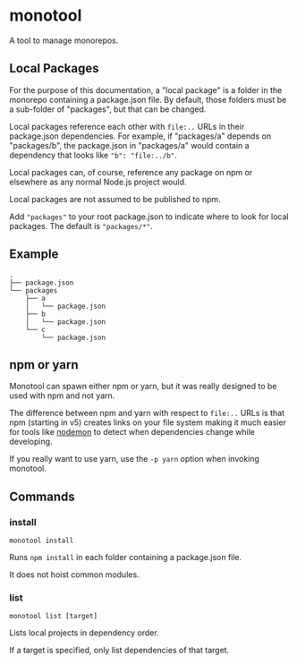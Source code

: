 # monotool

A tool to manage monorepos.

## Local Packages

For the purpose of this documentation, a "local package" is a folder in the
monorepo containing a package.json file. By default, those folders must be a
sub-folder of "packages", but that can be changed.

Local packages reference each other with `file:..` URLs in their package.json
dependencies. For example, if "packages/a" depends on "packages/b", the
package.json in "packages/a" would contain a dependency that looks like `"b":
"file:../b"`.

Local packages can, of course, reference any package on npm or elsewhere as any
normal Node.js project would.

Local packages are not assumed to be published to npm.

Add `"packages"` to your root package.json to indicate where to look for
local packages. The default is `"packages/*"`.

## Example

```
.
├── package.json
└── packages
    ├── a
    │   └── package.json
    ├── b
    │   └── package.json
    └── c
        └── package.json
```

## npm or yarn

Monotool can spawn either npm or yarn, but it was really designed to be used
with npm and not yarn.

The difference between npm and yarn with respect to `file:..` URLs is that npm
(starting in v5) creates links on your file system making it much easier for
tools like [nodemon](https://nodemon.io/) to detect when dependencies change
while developing.

If you really want to use yarn, use the `-p yarn` option when invoking monotool.

## Commands

### install

```
monotool install
```

Runs `npm install` in each folder containing a package.json file.

It does not hoist common modules.

### list

```
monotool list [target]
```

Lists local projects in dependency order.

If a target is specified, only list dependencies of that target.
